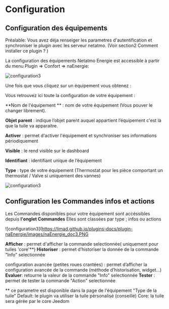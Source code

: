 
# Configuration

## **Configuration des équipements**

Préalable: Vous avez déja renseiger les parametres d'autentification et synchroniser le plugin avec les serveur netatmo.
(Voir section2 Comment installer ce plugin ? )


La configuration des équipements Netatmo Energie est accessible à partir du menu Plugin => Confort => naEnergie:

![configuration3](https://limad.github.io/plugins-docs/plugin-naEnergie/images/naEnergie_screenshot4.PNG)



Une fois que vous cliquez sur un équipement vous obtenez :


Vous retrouvez ici toute la configuration de votre équipement :

**Nom de l'équipement ** : nom de votre équipement (Vous pouver le changer librement).

**Objet parent** : indique l’objet parent auquel appartient l’équipement c'est là que la tuile va apparaitre.

**Activer** : permet d'activer l'équipement et synchroniser ses informations périodiquement

**Visible** : le rend visible sur le dashboard

**Identifiant** : identifiant unique de l’équipement

**Type** : type de votre équipement (Thermostat pour les pièce comportant un thermostat / Valve si uniquement des vannes)

![configuration3](https://limad.github.io/plugins-docs/plugin-naEnergie/images/naEnergie_doc4.PNG)




## Configuration les Commandes infos et actions

Les Commandes disponibles pour votre équipement sont accéssibles depuis **l'onglet Commandes**
Elles sont classées par type ; infos ou actions

![configuration3](https://limad.github.io/plugins-docs/plugin-naEnergie/images/naEnergie_doc3.PNG


**Afficher** : permet d'afficher la commande selectionnée( uniquement pour tuiles 'core'**)
**Historiser** : permet d’historiser la donnée de la commande "Info" selectionnée

configuration avancée (petites roues crantées) : permet d’afficher la configuration avancée de la commande (méthode d’historisation, widget…​)
**Evaluer**: retourne la valeur de la commande "Info" selectionnée
**Tester** : permet de tester la commande "Action" selectionnée

** ce parametre est disponible dans la page de l'équipement "Type de la tuile" 
Default: le plugin va utiliser la tuile pérsonalisé (conseillé)
Core: la tuile sera gérée par le core Jeedom
